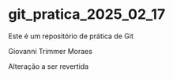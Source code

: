 # git_pratica_2025_02_17
Este é um repositório de prática de Git

Giovanni Trimmer Moraes

Alteração a ser revertida